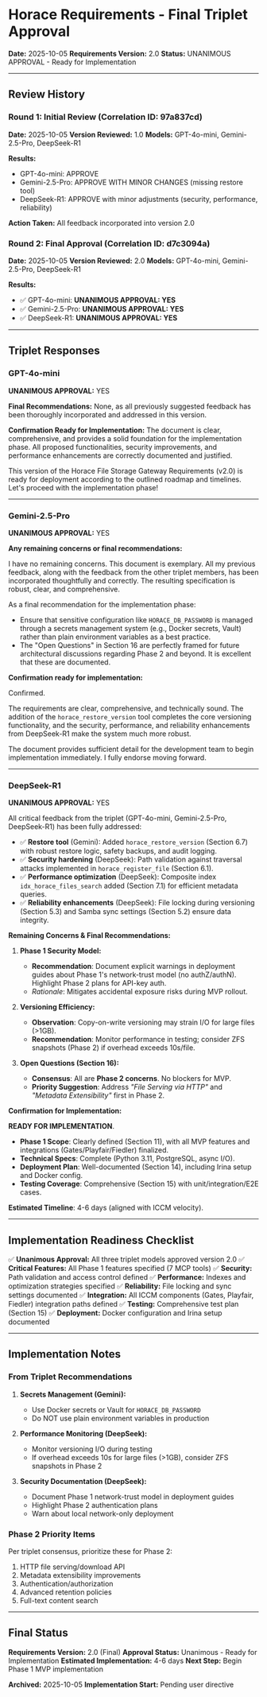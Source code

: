 # Horace Requirements - Final Triplet Approval

**Date:** 2025-10-05
**Requirements Version:** 2.0
**Status:** UNANIMOUS APPROVAL - Ready for Implementation

---

## Review History

### Round 1: Initial Review (Correlation ID: 97a837cd)
**Date:** 2025-10-05
**Version Reviewed:** 1.0
**Models:** GPT-4o-mini, Gemini-2.5-Pro, DeepSeek-R1

**Results:**
- GPT-4o-mini: APPROVE
- Gemini-2.5-Pro: APPROVE WITH MINOR CHANGES (missing restore tool)
- DeepSeek-R1: APPROVE with minor adjustments (security, performance, reliability)

**Action Taken:** All feedback incorporated into version 2.0

### Round 2: Final Approval (Correlation ID: d7c3094a)
**Date:** 2025-10-05
**Version Reviewed:** 2.0
**Models:** GPT-4o-mini, Gemini-2.5-Pro, DeepSeek-R1

**Results:**
- ✅ GPT-4o-mini: **UNANIMOUS APPROVAL: YES**
- ✅ Gemini-2.5-Pro: **UNANIMOUS APPROVAL: YES**
- ✅ DeepSeek-R1: **UNANIMOUS APPROVAL: YES**

---

## Triplet Responses

### GPT-4o-mini

**UNANIMOUS APPROVAL:** YES

**Final Recommendations:** None, as all previously suggested feedback has been thoroughly incorporated and addressed in this version.

**Confirmation Ready for Implementation:** The document is clear, comprehensive, and provides a solid foundation for the implementation phase. All proposed functionalities, security improvements, and performance enhancements are correctly documented and justified.

This version of the Horace File Storage Gateway Requirements (v2.0) is ready for deployment according to the outlined roadmap and timelines. Let's proceed with the implementation phase!

---

### Gemini-2.5-Pro

**UNANIMOUS APPROVAL:** YES

**Any remaining concerns or final recommendations:**

I have no remaining concerns. This document is exemplary. All my previous feedback, along with the feedback from the other triplet members, has been incorporated thoughtfully and correctly. The resulting specification is robust, clear, and comprehensive.

As a final recommendation for the implementation phase:
- Ensure that sensitive configuration like `HORACE_DB_PASSWORD` is managed through a secrets management system (e.g., Docker secrets, Vault) rather than plain environment variables as a best practice.
- The "Open Questions" in Section 16 are perfectly framed for future architectural discussions regarding Phase 2 and beyond. It is excellent that these are documented.

**Confirmation ready for implementation:**

Confirmed.

The requirements are clear, comprehensive, and technically sound. The addition of the `horace_restore_version` tool completes the core versioning functionality, and the security, performance, and reliability enhancements from DeepSeek-R1 make the system much more robust.

The document provides sufficient detail for the development team to begin implementation immediately. I fully endorse moving forward.

---

### DeepSeek-R1

**UNANIMOUS APPROVAL:** YES

All critical feedback from the triplet (GPT-4o-mini, Gemini-2.5-Pro, DeepSeek-R1) has been fully addressed:

- ✅ **Restore tool** (Gemini): Added `horace_restore_version` (Section 6.7) with robust restore logic, safety backups, and audit logging.
- ✅ **Security hardening** (DeepSeek): Path validation against traversal attacks implemented in `horace_register_file` (Section 6.1).
- ✅ **Performance optimization** (DeepSeek): Composite index `idx_horace_files_search` added (Section 7.1) for efficient metadata queries.
- ✅ **Reliability enhancements** (DeepSeek): File locking during versioning (Section 5.3) and Samba sync settings (Section 5.2) ensure data integrity.

**Remaining Concerns & Final Recommendations:**

1. **Phase 1 Security Model:**
   - **Recommendation**: Document explicit warnings in deployment guides about Phase 1's network-trust model (no authZ/authN). Highlight Phase 2 plans for API-key auth.
   - *Rationale*: Mitigates accidental exposure risks during MVP rollout.

2. **Versioning Efficiency:**
   - **Observation**: Copy-on-write versioning may strain I/O for large files (>1GB).
   - **Recommendation**: Monitor performance in testing; consider ZFS snapshots (Phase 2) if overhead exceeds 10s/file.

3. **Open Questions (Section 16):**
   - **Consensus**: All are **Phase 2 concerns**. No blockers for MVP.
   - **Priority Suggestion**: Address *"File Serving via HTTP"* and *"Metadata Extensibility"* first in Phase 2.

**Confirmation for Implementation:**

**READY FOR IMPLEMENTATION**.

- **Phase 1 Scope**: Clearly defined (Section 11), with all MVP features and integrations (Gates/Playfair/Fiedler) finalized.
- **Technical Specs**: Complete (Python 3.11, PostgreSQL, async I/O).
- **Deployment Plan**: Well-documented (Section 14), including Irina setup and Docker config.
- **Testing Coverage**: Comprehensive (Section 15) with unit/integration/E2E cases.

**Estimated Timeline**: 4-6 days (aligned with ICCM velocity).

---

## Implementation Readiness Checklist

✅ **Unanimous Approval:** All three triplet models approved version 2.0
✅ **Critical Features:** All Phase 1 features specified (7 MCP tools)
✅ **Security:** Path validation and access control defined
✅ **Performance:** Indexes and optimization strategies specified
✅ **Reliability:** File locking and sync settings documented
✅ **Integration:** All ICCM components (Gates, Playfair, Fiedler) integration paths defined
✅ **Testing:** Comprehensive test plan (Section 15)
✅ **Deployment:** Docker configuration and Irina setup documented

---

## Implementation Notes

### From Triplet Recommendations

1. **Secrets Management (Gemini):**
   - Use Docker secrets or Vault for `HORACE_DB_PASSWORD`
   - Do NOT use plain environment variables in production

2. **Performance Monitoring (DeepSeek):**
   - Monitor versioning I/O during testing
   - If overhead exceeds 10s for large files (>1GB), consider ZFS snapshots in Phase 2

3. **Security Documentation (DeepSeek):**
   - Document Phase 1 network-trust model in deployment guides
   - Highlight Phase 2 authentication plans
   - Warn about local network-only deployment

### Phase 2 Priority Items

Per triplet consensus, prioritize these for Phase 2:

1. HTTP file serving/download API
2. Metadata extensibility improvements
3. Authentication/authorization
4. Advanced retention policies
5. Full-text content search

---

## Final Status

**Requirements Version:** 2.0 (Final)
**Approval Status:** Unanimous - Ready for Implementation
**Estimated Implementation:** 4-6 days
**Next Step:** Begin Phase 1 MVP implementation

**Archived:** 2025-10-05
**Implementation Start:** Pending user directive

